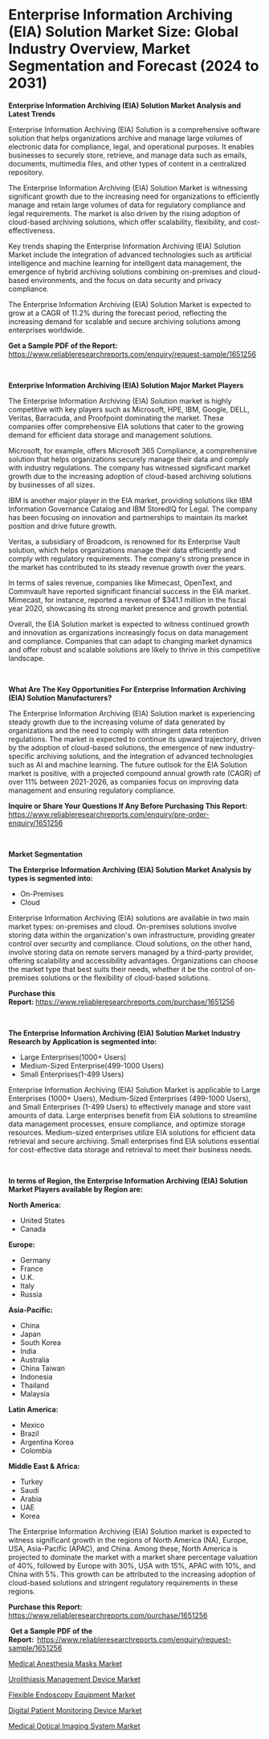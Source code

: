 <p><h1>Enterprise Information Archiving (EIA) Solution Market Size: Global Industry Overview, Market Segmentation and Forecast (2024 to 2031)</h1></p><p><strong>Enterprise Information Archiving (EIA) Solution Market Analysis and Latest Trends</strong></p>
<p><p>Enterprise Information Archiving (EIA) Solution is a comprehensive software solution that helps organizations archive and manage large volumes of electronic data for compliance, legal, and operational purposes. It enables businesses to securely store, retrieve, and manage data such as emails, documents, multimedia files, and other types of content in a centralized repository.</p><p>The Enterprise Information Archiving (EIA) Solution Market is witnessing significant growth due to the increasing need for organizations to efficiently manage and retain large volumes of data for regulatory compliance and legal requirements. The market is also driven by the rising adoption of cloud-based archiving solutions, which offer scalability, flexibility, and cost-effectiveness.</p><p>Key trends shaping the Enterprise Information Archiving (EIA) Solution Market include the integration of advanced technologies such as artificial intelligence and machine learning for intelligent data management, the emergence of hybrid archiving solutions combining on-premises and cloud-based environments, and the focus on data security and privacy compliance.</p><p>The Enterprise Information Archiving (EIA) Solution Market is expected to grow at a CAGR of 11.2% during the forecast period, reflecting the increasing demand for scalable and secure archiving solutions among enterprises worldwide.</p></p>
<p><strong>Get a Sample PDF of the Report:&nbsp;</strong> <a href="https://www.reliableresearchreports.com/enquiry/request-sample/1651256">https://www.reliableresearchreports.com/enquiry/request-sample/1651256</a></p>
<p>&nbsp;</p>
<p><strong>Enterprise Information Archiving (EIA) Solution Major Market Players</strong></p>
<p><p>The Enterprise Information Archiving (EIA) Solution market is highly competitive with key players such as Microsoft, HPE, IBM, Google, DELL, Veritas, Barracuda, and Proofpoint dominating the market. These companies offer comprehensive EIA solutions that cater to the growing demand for efficient data storage and management solutions.</p><p>Microsoft, for example, offers Microsoft 365 Compliance, a comprehensive solution that helps organizations securely manage their data and comply with industry regulations. The company has witnessed significant market growth due to the increasing adoption of cloud-based archiving solutions by businesses of all sizes.</p><p>IBM is another major player in the EIA market, providing solutions like IBM Information Governance Catalog and IBM StoredIQ for Legal. The company has been focusing on innovation and partnerships to maintain its market position and drive future growth.</p><p>Veritas, a subsidiary of Broadcom, is renowned for its Enterprise Vault solution, which helps organizations manage their data efficiently and comply with regulatory requirements. The company's strong presence in the market has contributed to its steady revenue growth over the years.</p><p>In terms of sales revenue, companies like Mimecast, OpenText, and Commvault have reported significant financial success in the EIA market. Mimecast, for instance, reported a revenue of $341.1 million in the fiscal year 2020, showcasing its strong market presence and growth potential.</p><p>Overall, the EIA Solution market is expected to witness continued growth and innovation as organizations increasingly focus on data management and compliance. Companies that can adapt to changing market dynamics and offer robust and scalable solutions are likely to thrive in this competitive landscape.</p></p>
<p>&nbsp;</p>
<p><strong>What Are The Key Opportunities For Enterprise Information Archiving (EIA) Solution Manufacturers?</strong></p>
<p><p>The Enterprise Information Archiving (EIA) Solution market is experiencing steady growth due to the increasing volume of data generated by organizations and the need to comply with stringent data retention regulations. The market is expected to continue its upward trajectory, driven by the adoption of cloud-based solutions, the emergence of new industry-specific archiving solutions, and the integration of advanced technologies such as AI and machine learning. The future outlook for the EIA Solution market is positive, with a projected compound annual growth rate (CAGR) of over 11% between 2021-2026, as companies focus on improving data management and ensuring regulatory compliance.</p></p>
<p><strong>Inquire or Share Your Questions If Any Before Purchasing This Report:</strong> <a href="https://www.reliableresearchreports.com/enquiry/pre-order-enquiry/1651256">https://www.reliableresearchreports.com/enquiry/pre-order-enquiry/1651256</a></p>
<p>&nbsp;</p>
<p><strong>Market Segmentation</strong></p>
<p><strong>The Enterprise Information Archiving (EIA) Solution Market Analysis by types is segmented into:</strong></p>
<p><ul><li>On-Premises</li><li>Cloud</li></ul></p>
<p><p>Enterprise Information Archiving (EIA) solutions are available in two main market types: on-premises and cloud. On-premises solutions involve storing data within the organization's own infrastructure, providing greater control over security and compliance. Cloud solutions, on the other hand, involve storing data on remote servers managed by a third-party provider, offering scalability and accessibility advantages. Organizations can choose the market type that best suits their needs, whether it be the control of on-premises solutions or the flexibility of cloud-based solutions.</p></p>
<p><strong>Purchase this Report:&nbsp;</strong><a href="https://www.reliableresearchreports.com/purchase/1651256">https://www.reliableresearchreports.com/purchase/1651256</a></p>
<p>&nbsp;</p>
<p><strong>The Enterprise Information Archiving (EIA) Solution Market Industry Research by Application is segmented into:</strong></p>
<p><ul><li>Large Enterprises(1000+ Users)</li><li>Medium-Sized Enterprise(499-1000 Users)</li><li>Small Enterprises(1-499 Users)</li></ul></p>
<p><p>Enterprise Information Archiving (EIA) Solution Market is applicable to Large Enterprises (1000+ Users), Medium-Sized Enterprises (499-1000 Users), and Small Enterprises (1-499 Users) to effectively manage and store vast amounts of data. Large enterprises benefit from EIA solutions to streamline data management processes, ensure compliance, and optimize storage resources. Medium-sized enterprises utilize EIA solutions for efficient data retrieval and secure archiving. Small enterprises find EIA solutions essential for cost-effective data storage and retrieval to meet their business needs.</p></p>
<p>&nbsp;</p>
<p><strong>In terms of Region, the Enterprise Information Archiving (EIA) Solution Market Players available by Region are:</strong></p>
<p>
    <p> <strong> North America: </strong>
        <ul>
            <li>United States</li>
            <li>Canada</li>
        </ul>
        </p> 
    <p> <strong> Europe: </strong>
        <ul>
            <li>Germany</li>
            <li>France</li>
            <li>U.K.</li>
            <li>Italy</li>
            <li>Russia</li>
        </ul>
        </p> 
    <p> <strong> Asia-Pacific: </strong>
        <ul>
            <li>China</li>
            <li>Japan</li>
            <li>South Korea</li>
            <li>India</li>
            <li>Australia</li>
            <li>China Taiwan</li>
            <li>Indonesia</li>
            <li>Thailand</li>
            <li>Malaysia</li>
        </ul>
        </p> 
    <p> <strong> Latin America: </strong>
        <ul>
            <li>Mexico</li>
            <li>Brazil</li>
            <li>Argentina Korea</li>
            <li>Colombia</li>
        </ul>
        </p> 
    <p> <strong> Middle East & Africa: </strong>
        <ul>
            <li>Turkey</li>
            <li>Saudi</li>
            <li>Arabia</li>
            <li>UAE</li>
            <li>Korea</li>
        </ul>
    </p>
    </p>
<p><p>The Enterprise Information Archiving (EIA) Solution market is expected to witness significant growth in the regions of North America (NA), Europe, USA, Asia-Pacific (APAC), and China. Among these, North America is projected to dominate the market with a market share percentage valuation of 40%, followed by Europe with 30%, USA with 15%, APAC with 10%, and China with 5%. This growth can be attributed to the increasing adoption of cloud-based solutions and stringent regulatory requirements in these regions.</p></p>
<p><strong>Purchase this Report: </strong><a href="https://www.reliableresearchreports.com/purchase/1651256">https://www.reliableresearchreports.com/purchase/1651256</a></p>
<p>&nbsp;<strong>Get a Sample PDF of the Report:&nbsp;&nbsp;</strong><a href="https://www.reliableresearchreports.com/enquiry/request-sample/1651256">https://www.reliableresearchreports.com/enquiry/request-sample/1651256</a></p>
<p><strong></strong></p>
<p><p><a href="https://medium.com/@adrainbayer7987/medical-anesthesia-masks-market-insight-market-trends-growth-forecasted-from-2024-to-2031-1a08c04a8642">Medical Anesthesia Masks Market</a></p><p><a href="https://medium.com/@adrainbayer7987/urolithiasis-management-device-market-size-and-market-trends-complete-industry-overview-2024-to-70893b00df5b">Urolithiasis Management Device Market</a></p><p><a href="https://medium.com/@randysimpson755/flexible-endoscopy-equipment-market-size-market-outlook-and-market-forecast-2024-to-2031-299c820956b9">Flexible Endoscopy Equipment Market</a></p><p><a href="https://medium.com/p/76fae5ce332b/edit">Digital Patient Monitoring Device Market</a></p><p><a href="https://medium.com/@adrainbayer7987/medical-optical-imaging-system-market-exploring-market-share-market-trends-and-future-growth-09acecafb85a">Medical Optical Imaging System Market</a></p></p>